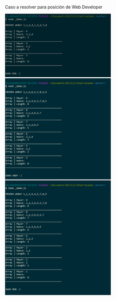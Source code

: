 Caso a resolver para posición de Web Developer

<img src="https://github.com/Camavilca/theArrayGame/blob/master/prueba01.png" width="350"/> 
<img src="https://github.com/Camavilca/theArrayGame/blob/master/prueba02.png" width="350"/> 
<img src="https://github.com/Camavilca/theArrayGame/blob/master/prueba03.png" width="350"/> 
